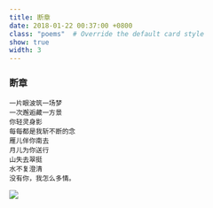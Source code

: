 ```yaml
---
title: 断章
date: 2018-01-22 00:37:00 +0800
class: "poems"  # Override the default card style
show: true
width: 3
---
```


### 断章

```angular2html
一片眼波筑一场梦
一次邂逅藏一方景
你轻灵身影
每每都是我斩不断的念
雁儿伴你南去
月儿为你送行
山失去翠挺
水不复澄清
没有你，我怎么多情。
```

<div>
<img src="{{ 'assets/images/poems/section.jpg' | relative_url }}" class="img-fluid rounded" >
</div>